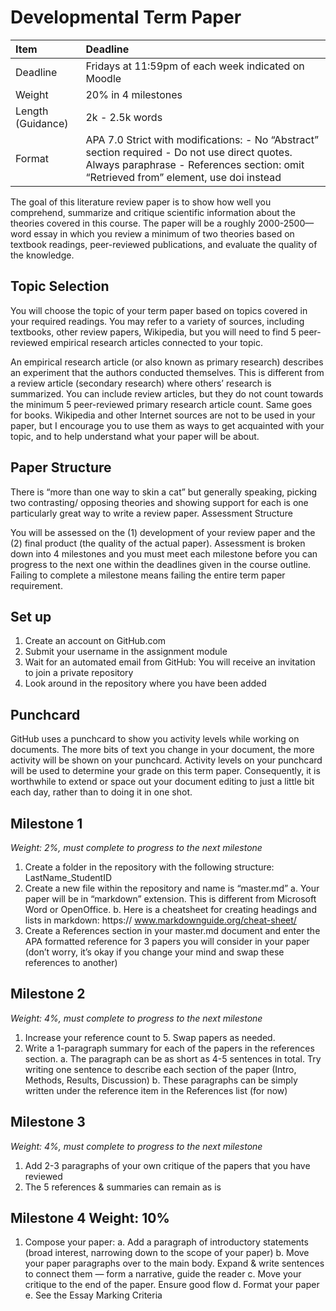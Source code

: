 # Developmental Term Paper

| Item     | Deadline |
|:---------|:---------|
|Deadline  | Fridays at 11:59pm of each week indicated on Moodle |
|Weight    | 20% in 4 milestones |
|Length (Guidance) | 2k - 2.5k words |
|Format | APA 7.0 Strict with modifications: - No “Abstract” section required - Do not use direct quotes. Always paraphrase - References section: omit “Retrieved from” element, use doi instead|

The goal of this literature review paper is to show how well you comprehend, summarize and critique scientific information about the theories covered in this course. The paper will be a roughly 2000-2500—word essay in which you review a minimum of two theories based on textbook readings, peer-reviewed publications, and evaluate the quality of the knowledge.

## Topic Selection
You will choose the topic of your term paper based on topics covered in your required readings. You may refer to a variety of sources, including textbooks, other review papers, Wikipedia, but you will need to find 5 peer-reviewed empirical research articles connected to your topic.

An empirical research article (or also known as primary research) describes an experiment that the authors conducted themselves. This is different from a review article (secondary research) where others’ research is summarized. You can include review articles, but they do not count towards the minimum 5 peer-reviewed primary research article count. Same goes for books. Wikipedia and other Internet sources are not to be used in your paper, but I encourage you to use them as ways to get acquainted with your topic, and to help understand what your paper will be about.

## Paper Structure
There is “more than one way to skin a cat” but generally speaking, picking two contrasting/ opposing theories and showing support for each is one particularly great way to write a review paper.
Assessment Structure

You will be assessed on the (1) development of your review paper and the (2) final product (the quality of the actual paper). Assessment is broken down into 4 milestones and you must meet each milestone before you can progress to the next one within the deadlines given in the course outline. Failing to complete a milestone means failing the entire term paper requirement.

## Set up
1. Create an account on GitHub.com
2. Submit your username in the assignment module
3. Wait for an automated email from GitHub: You will receive an invitation to join a private
repository
4. Look around in the repository where you have been added

## Punchcard
GitHub uses a punchcard to show you activity levels while working on documents. The more bits of text you change in your document, the more activity will be shown on your punchcard. Activity levels on your punchcard will be used to determine your grade on this term paper. Consequently, it is worthwhile to extend or space out your document editing to just a little bit each day, rather than to doing it in one shot.

## Milestone 1
*Weight: 2%, must complete to progress to the next milestone*
1. Create a folder in the repository with the following structure: LastName_StudentID
2. Create a new file within the repository and name is “master.md”
a. Your paper will be in “markdown” extension. This is different from Microsoft Word or OpenOffice.
b. Here is a cheatsheet for creating headings and lists in markdown: https:// www.markdownguide.org/cheat-sheet/
3. Create a References section in your master.md document and enter the APA formatted reference for 3 papers you will consider in your paper (don’t worry, it’s okay if you change your mind and swap these references to another)

## Milestone 2
*Weight: 4%, must complete to progress to the next milestone*
1. Increase your reference count to 5. Swap papers as needed.
2. Write a 1-paragraph summary for each of the papers in the references section.
a. The paragraph can be as short as 4-5 sentences in total. Try writing one sentence to describe each section of the paper (Intro, Methods, Results, Discussion)
b. These paragraphs can be simply written under the reference item in the References list (for now)

## Milestone 3
*Weight: 4%, must complete to progress to the next milestone*
1. Add 2-3 paragraphs of your own critique of the papers that you have reviewed
2. The 5 references & summaries can remain as is

## Milestone 4 Weight: 10%
1. Compose your paper:
a. Add a paragraph of introductory statements (broad interest, narrowing down to the
scope of your paper)
b. Move your paper paragraphs over to the main body. Expand & write sentences to
connect them — form a narrative, guide the reader
c. Move your critique to the end of the paper. Ensure good flow
d. Format your paper
e. See the Essay Marking Criteria
